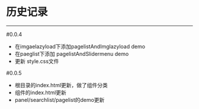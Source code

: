 # 历史记录

-------------------------
 
#0.0.4

+ 在imgaelazyload下添加pagelistAndImglazyload demo
+ 在paeglist下添加 pagelistAndSlidermenu demo
+ 更新 style.css文件

#0.0.5

+ 根目录的index.html更新，做了组件分类
+ 组件的index.html更新
+ panel/searchlist/pagelist的demo更新